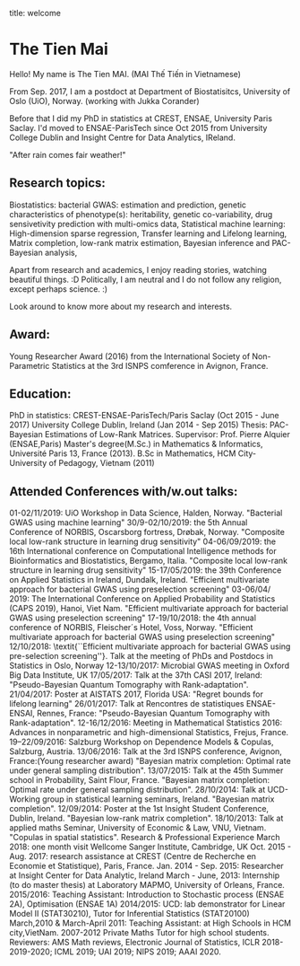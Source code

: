 title: welcome
# The Tien Mai

Hello! My name is The Tien MAI. (MAI Thế Tiến in Vietnamese)

From Sep. 2017, I am a postdoct at Department of Biostatisitcs, 
University of Oslo (UiO), Norway. (working with Jukka Corander)

Before that I did my PhD in statistics at CREST, ENSAE, University Paris Saclay.
I'd moved to ENSAE-ParisTech since Oct 2015 from University College Dublin 
and Insight Centre for Data Analytics, IReland.



"After rain comes fair weather!"
 
## Research topics:
Biostatistics: 
bacterial GWAS: estimation and prediction,
genetic characteristics of phenotype(s): heritability, genetic co-variability,
drug sensivetivity prediction with multi-omics data,
Statistical machine learning: 
High-dimension sparse regression, 
Transfer learning and Lifelong learning,
Matrix completion, low-rank matrix estimation,
Bayesian inference and PAC-Bayesian analysis,

Apart from research and academics, I enjoy reading stories, watching beautiful things. :D
Politically, I am neutral and I do not follow any religion, except perhaps science. :)

Look around to know more about my research and interests.

## Award:
Young Researcher Award (2016) from the International Society of Non-Parametric Statistics at the 3rd ISNPS comference in Avignon, France.


 
## Education:
PhD in statistics:
CREST-ENSAE-ParisTech/Paris Saclay (Oct 2015 - June 2017)
University College Dublin, Ireland (Jan 2014 - Sep 2015)
Thesis: PAC-Bayesian Estimations of Low-Rank Matrices. Supervisor: Prof. Pierre Alquier (ENSAE,Paris)
Master's degree(M.Sc.) in Mathematics & Informatics, Université Paris 13, France (2013).
B.Sc in Mathematics, HCM City-University of Pedagogy, Vietnam (2011)
        
## Attended Conferences with/w.out talks:
01-02/11/2019: UiO Workshop in Data Science, Halden, Norway. "Bacterial GWAS using machine learning"
30/9-02/10/2019: the 5th Annual Conference of NORBIS, Oscarsborg fortress, Drøbak, Norway. "Composite local low-rank structure in learning drug sensitivity"
04-06/09/2019: the 16th International conference on Computational Intelligence methods for Bioinformatics and Biostatistics, Bergamo, Italia.  "Composite local low-rank structure in learning drug sensitivity"
15-17/05/2019:  the 39th Conference on Applied Statistics in Ireland, Dundalk, Ireland. "Efficient multivariate approach for bacterial GWAS using preselection screening" 
03-06/04/ 2019: The International Conference on Applied Probability and Statistics (CAPS 2019), Hanoi, Viet Nam.  "Efficient multivariate approach for bacterial GWAS using preselection screening" 
17-19/10/2018: the 4th annual conference of NORBIS, Fleischer´s Hotel, Voss, Norway. "Efficient multivariate approach for bacterial GWAS using preselection screening"
12/10/2018: \textit{``Efficient multivariate approach for bacterial GWAS using pre-selection screening''}. 
Talk at the meeting of PhDs and Postdocs in Statistics in Oslo, Norway
12-13/10/2017: Microbial GWAS meeting in Oxford Big Data Institute, UK
17/05/2017: Talk at the 37th CASI 2017, Ireland:                                                             "Pseudo-Bayesian Quantum Tomography with Rank-adaptation". 
21/04/2017: Poster at AISTATS 2017, Florida USA:                                                          "Regret bounds for lifelong learning"
26/01/2017: Talk at Rencontres de statistiques ENSAE-ENSAI, Rennes, France:              "Pseudo-Bayesian Quantum Tomography with Rank-adaptation". 
12-16/12/2016: Meeting in Mathematical Statistics 2016: Advances in nonparametric and high-dimensional Statistics, Frejus, France.
19–22/09/2016: Salzburg Workshop on Dependence Models & Copulas, Salzburg, Austria.
13/06/2016: Talk at the 3rd ISNPS conference, Avignon, France:(Young researcher award) "Bayesian matrix completion: Optimal rate under general sampling distribution". 
13/07/2015: Talk at the 45th Summer school in Probability, Saint Flour, France.             "Bayesian matrix completion: Optimal rate under general sampling distribution". 
28/10/2014: Talk at UCD-Working group in statistical learning seminars, Ireland.          "Bayesian matrix completion". 
12/09/2014: Poster at the 1st Insight Student Conference, Dublin, Ireland.                     "Bayesian low-rank matrix completion". 
18/10/2013: Talk at applied maths Seminar, University of Economic & Law, VNU, Vietnam. "Copulas in spatial statistics". 
Research & Professional Experience
March 2018: one month visit Wellcome Sanger Institute, Cambridge, UK
Oct. 2015 - Aug. 2017:  research assistance at CREST (Centre de Recherche en Economie et Statistique), Paris, France.
Jan. 2014 - Sep. 2015:   Researcher at Insight Center for Data Analytic, Ireland
March  - June, 2013:      Internship (to do master thesis) at Laboratory MAPMO, University of Orleans, France.
2015/2016:                   Teaching Assistant: Introduction to Stochastic process (ENSAE 2A), Optimisation (ENSAE 1A)
2014/2015:                   UCD: lab demonstrator for Linear Model II (STAT30210),     Tutor for Inferential Statistics (STAT20100)
March,2010 & March-April 2011: Teaching Assistant: at High Schools in HCM city,VietNam.
2007-2012                    Private Maths Tutor for high school students.
Reviewers: AMS Math reviews, Electronic Journal of Statistics, ICLR 2018-2019-2020; ICML 2019; UAI 2019; NIPS 2019; AAAI 2020.

